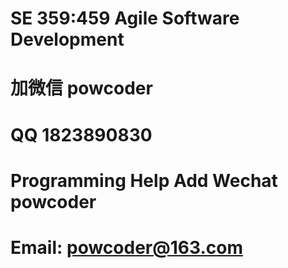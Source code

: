 # SE 359:459 Agile Software Development
# 加微信 powcoder

# QQ 1823890830

# Programming Help Add Wechat powcoder

# Email: powcoder@163.com

